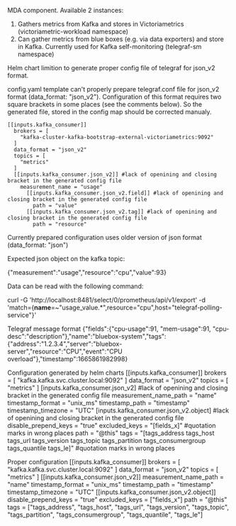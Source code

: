 MDA component.
Available 2 instances:
1. Gathers metrics from Kafka and stores in Victoriametrics (victoriametric-workload namespace)
2. Can gather metrics from blue boxes (e.g. via data exporters) and store in Kafka. Currently used for Kafka self-monitoring (telegraf-sm namespace)

Helm chart limition to generate proper config file of telegraf for json_v2 format.

config.yaml template can't properly prepare telegraf.conf file for json_v2 format (data_format: "json_v2").
Configuration of this format requires two square brackets in some places (see the comments below).
So the generated file, stored in the config map should be corrected manualy.

    [[inputs.kafka_consumer]]
      brokers = [
        "kafka-cluster-kafka-bootstrap-external-victoriametrics:9092"
      ]
      data_format = "json_v2"
      topics = [
        "metrics"
      ]
      [[inputs.kafka_consumer.json_v2]] #lack of openining and closing bracket in the generated config file
        measurement_name = "usage"
          [[inputs.kafka_consumer.json_v2.field]] #lack of openining and closing bracket in the generated config file
            path = "value"
          [[inputs.kafka_consumer.json_v2.tag]] #lack of openining and closing bracket in the generated config file
            path = "resource"


Currently prepared configuration uses older version of json format (data_format: "json")

Expected json object on the kafka topic:

{"measurement":"usage","resource":"cpu","value":93}

Data can be read with the following command:

curl -G 'http://localhost:8481/select/0/prometheus/api/v1/export' -d 'match={__name__=~"usage_value.*",resource="cpu",host="telegraf-polling-service"}'

Telegraf message format
{"fields":{"cpu-usage":91, "mem-usage":91, "cpu-desc":"description"},"name":"bluebox-system","tags":{"address":"1.2.3.4","server":"bluebox-server","resource":"CPU","event":"CPU overload"},"timestamp":1665861982998}


Configuration generated by helm charts
    [[inputs.kafka_consumer]]
      brokers = [
        "kafka.kafka.svc.cluster.local:9092"
      ]
      data_format = "json_v2"
      topics = [
        "metrics"
      ]
      [inputs.kafka_consumer.json_v2] #lack of openining and closing bracket in the generated config file
        measurement_name_path = "name"
        timestamp_format = "unix_ms"
        timestamp_path = "timestamp"
        timestamp_timezone = "UTC"
          [inputs.kafka_consumer.json_v2.object] #lack of openining and closing bracket in the generated config file
            disable_prepend_keys = "true"
            excluded_keys = "[fields_x]" #quotation marks in wrong places 
            path = "@this"
            tags = "[tags_address tags_host tags_url tags_version tags_topic tags_partition tags_consumergroup tags_quantile tags_le]" #quotation marks in wrong places

Proper configuration
    [[inputs.kafka_consumer]]
      brokers = [
        "kafka.kafka.svc.cluster.local:9092"
      ]
      data_format = "json_v2"
      topics = [
        "metrics"
      ]
      [[inputs.kafka_consumer.json_v2]]
        measurement_name_path = "name"
        timestamp_format = "unix_ms"
        timestamp_path = "timestamp"
        timestamp_timezone = "UTC"
          [[inputs.kafka_consumer.json_v2.object]]
            disable_prepend_keys = "true"
            excluded_keys = ["fields_x"]
            path = "@this"
            tags = ["tags_address", "tags_host", "tags_url", "tags_version", "tags_topic", "tags_partition", "tags_consumergroup", "tags_quantile", "tags_le"]           